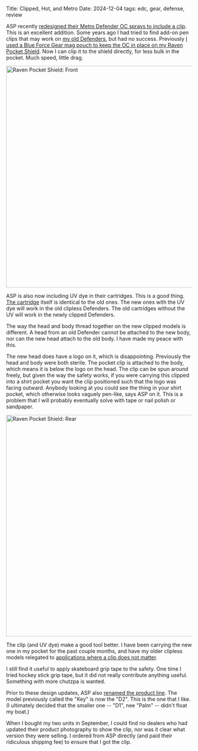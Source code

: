 Title: Clipped, Hot, and Metro
Date: 2024-12-04
tags: edc, gear, defense, review

ASP recently [redesigned their Metro Defender OC sprays to include a clip](https://www.asp-usa.com/collections/pepper-spray/products/key-medium-defender?variant=36949086468). This is an excellent addition. Some years ago I had tried to find add-on pen clips that may work on [my old Defenders](/2014/11/oc/), but had no success. Previously [I used a Blue Force Gear mag pouch to keep the OC in place on my Raven Pocket Shield](/2020/04/pocket-shield-edc/). Now I can clip it to the shield directly, for less bulk in the pocket. Much speed, little drag.

<a href="https://www.flickr.com/photos/pigmonkey/54184129236/in/dateposted/" title="Raven Pocket Shield: Front"><img src="https://live.staticflickr.com/65535/54184129236_2f9188597b_c.jpg" width="800" height="600" alt="Raven Pocket Shield: Front"/></a>

ASP is also now including UV dye in their cartridges. This is a good thing. [The cartridge](https://www.asp-usa.com/collections/pepper-spray/products/key-defender-aerosol-cartridges) itself is identical to the old ones. The new ones with the UV dye will work in the old clipless Defenders. The old cartridges without the UV will work in the newly clipped Defenders.

The way the head and body thread together on the new clipped models is different. A head from an old Defender cannot be attached to the new body, nor can the new head attach to the old body. I have made my peace with this.

The new head does have a logo on it, which is disappointing. Previously the head and body were both sterile. The pocket clip is attached to the body, which means it is below the logo on the head. The clip can be spun around freely, but given the way the safety works, if you were carrying this clipped into a shirt pocket you want the clip positioned such that the logo was facing outward. Anybody looking at you could see the thing in your shirt pocket, which otherwise looks vaguely pen-like, says ASP on it. This is a problem that I will probably eventually solve with tape or nail polish or sandpaper.

<a href="https://www.flickr.com/photos/pigmonkey/54184573340/in/dateposted/" title="Raven Pocket Shield: Rear"><img src="https://live.staticflickr.com/65535/54184573340_32306b0235_c.jpg" width="800" height="600" alt="Raven Pocket Shield: Rear"/></a>

The clip (and UV dye) make a good tool better. I have been carrying the new one in my pocket for the past couple months, and have my older clipless models relegated to [applications where a clip does not matter](/2020/02/shoulder-mounted-oc/).

I still find it useful to apply skateboard grip tape to the safety. One time I tried hockey stick grip tape, but it did not really contribute anything useful. Something with more chutzpa is wanted.

Prior to these design updates, ASP also [renamed the product line](https://cdn.shopify.com/s/files/1/1689/5369/files/Metro_Defender_Transition.pdf). The model previously called the "Key" is now the "D2". This is the one that I like. (I ultimately decided that the smaller one -- "D1", nee "Palm" -- didn't float my boat.)

When I bought my two units in September, I could find no dealers who had updated their product photography to show the clip, nor was it clear what version they were selling. I ordered from ASP directly (and paid their ridiculous shipping fee) to ensure that I got the clip.
